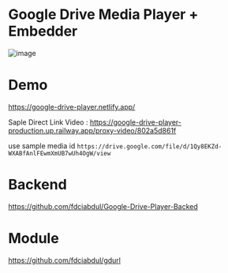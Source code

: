 # Google Drive Media Player + Embedder

![image](https://user-images.githubusercontent.com/31664438/231657493-078fca58-ae57-45db-89d5-a230d0a85275.png)

# Demo 

https://google-drive-player.netlify.app/

Saple Direct Link Video : 
https://google-drive-player-production.up.railway.app/proxy-video/802a5d861f

use sample media id `https://drive.google.com/file/d/1Qy8EKZd-WXABfAnlFEwmXmUB7wUh4OgW/view`

# Backend

https://github.com/fdciabdul/Google-Drive-Player-Backed

# Module 

https://github.com/fdciabdul/gdurl


